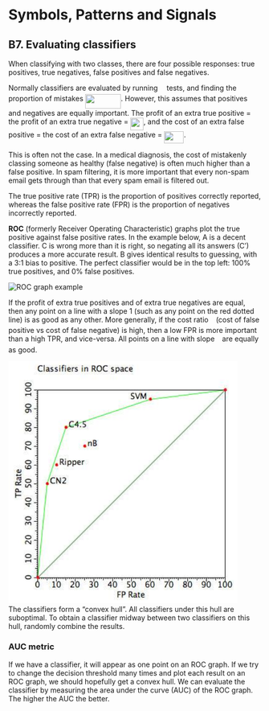 # Symbols, Patterns and Signals

## B7. Evaluating classifiers

When classifying with two classes, there are four possible responses: true positives, true negatives, false positives and false negatives.

Normally classifiers are evaluated by running <img src="tex/55a049b8f161ae7cfeb0197d75aff967.svg?invert_in_darkmode&sanitize=true" align=middle width=9.86687624999999pt height=14.15524440000002pt/> tests, and finding the proportion of mistakes <img src="tex/63af3a09e3814001b9f842ca0fd11978.svg?invert_in_darkmode&sanitize=true" align=middle width=71.10246000000001pt height=28.67072999999997pt/>. However, this assumes that positives and negatives are equally important. The profit of an extra true positive = the profit of an extra true negative = <img src="tex/2d77e685bfa7e0c249fa2e10b3d67677.svg?invert_in_darkmode&sanitize=true" align=middle width=26.305290000000003pt height=24.65759999999998pt/>, and the cost of an extra false positive = the cost of an extra false negative = <img src="tex/6bbe562b15b5555a0aae71b69d95b9b8.svg?invert_in_darkmode&sanitize=true" align=middle width=39.09081pt height=24.65759999999998pt/>.

This is often not the case. In a medical diagnosis, the cost of mistakenly classing someone as healthy (false negative) is often much higher than a false positive. In spam filtering, it is more important that every non-spam email gets through than that every spam email is filtered out.

The true positive rate (TPR) is the proportion of positives correctly reported, whereas the false positive rate (FPR) is the proportion of negatives incorrectly reported.

**ROC** (formerly Receiver Operating Characteristic) graphs plot the true positive against false positive rates. In the example below, A is a decent classifier. C is wrong more than it is right, so negating all its answers (Cʹ) produces a more accurate result. B gives identical results to guessing, with a 3:1 bias to positive. The perfect classifier would be in the top left: 100% true positives, and 0% false positives.

![ROC graph example](https://upload.wikimedia.org/wikipedia/commons/thumb/3/36/ROC_space-2.png/1024px-ROC_space-2.png)

If the profit of extra true positives and of extra true negatives are equal, then any point on a line with a slope 1 (such as any point on the red dotted line) is as good as any other. More generally, if the cost ratio <img src="tex/3e18a4a28fdee1744e5e3f79d13b9ff6.svg?invert_in_darkmode&sanitize=true" align=middle width=7.11380504999999pt height=14.15524440000002pt/> (cost of false positive vs cost of false negative) is high, then a low FPR is more important than a high TPR, and vice-versa. All points on a line with slope <img src="tex/3e18a4a28fdee1744e5e3f79d13b9ff6.svg?invert_in_darkmode&sanitize=true" align=middle width=7.11380504999999pt height=14.15524440000002pt/> are equally as good.

![Convex hull](B07-convex-hull.png)  
The classifiers form a “convex hull”. All classifiers under this hull are suboptimal. To obtain a classifier midway between two classifiers on this hull, randomly combine the results.

### AUC metric

If we have a classifier, it will appear as one point on an ROC graph. If we try to change the decision threshold many times and plot each result on an ROC graph, we should hopefully get a convex hull. We can evaluate the classifier by measuring the area under the curve (AUC) of the ROC graph. The higher the AUC the better.
